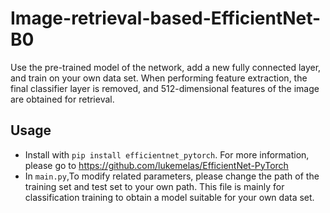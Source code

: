# Image-retrieval-based-EfficientNet-B0
Use the pre-trained model of the network, add a new fully connected layer, and train on your own data set. When performing feature extraction, the final classifier layer is removed, and 512-dimensional features of the image are obtained for retrieval.
## Usage
  * Install with `pip install efficientnet_pytorch`. For more information, please go to https://github.com/lukemelas/EfficientNet-PyTorch
  * In `main.py`,To modify related parameters, please change the path of the training set and test set to your own path. This file is mainly for classification training to obtain a model suitable for your own data set.
